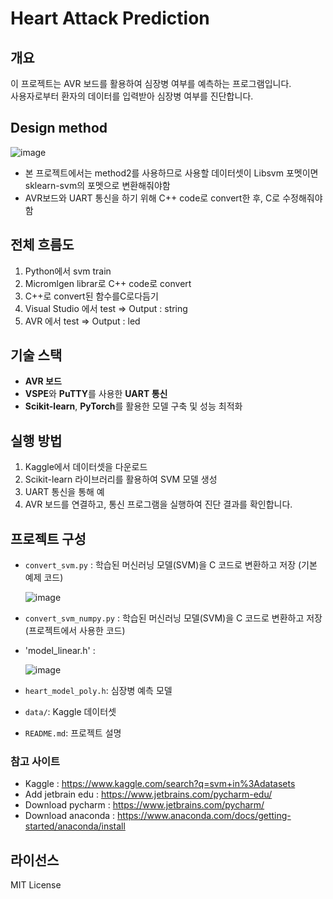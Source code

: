 # Heart Attack Prediction  

  
## 개요
이 프로젝트는 AVR 보드를 활용하여 심장병 여부를 예측하는 프로그램입니다.  
사용자로부터 환자의 데이터를 입력받아 심장병 여부를 진단합니다.

## Design method
![image](https://github.com/user-attachments/assets/153e74a2-2aa6-4072-95fe-a22f9e3e4898)  

 - 본 프로젝트에서는 method2를 사용하므로 사용할 데이터셋이 Libsvm 포멧이면 sklearn-svm의 포멧으로 변환해줘야함
 - AVR보드와 UART 통신을 하기 위해 C++ code로 convert한 후, C로 수정해줘야함

## 전체 흐름도
1. Python에서 svm train
2. Micromlgen librar로 C++ code로 convert
3. C++로 convert된 함수를C로다듬기
4. Visual Studio 에서 test => Output : string
5. AVR 에서 test => Output : led

## 기술 스택
- **AVR 보드**
- **VSPE**와 **PuTTY**를 사용한 **UART 통신**
- **Scikit-learn**, **PyTorch**를 활용한 모델 구축 및 성능 최적화

## 실행 방법
1. Kaggle에서 데이터셋을 다운로드
2. Scikit-learn 라이브러리를 활용하여 SVM 모델 생성
3. UART 통신을 통해 예
4. AVR 보드를 연결하고, 통신 프로그램을 실행하여 진단 결과를 확인합니다.

## 프로젝트 구성
- `convert_svm.py` : 학습된 머신러닝 모델(SVM)을 C 코드로 변환하고 저장 (기본 예제 코드)
  
  ![image](https://github.com/user-attachments/assets/02391f7a-9b74-4580-b860-b873065ee487)

- `convert_svm_numpy.py` : 학습된 머신러닝 모델(SVM)을 C 코드로 변환하고 저장 (프로젝트에서 사용한 코드)
- 'model_linear.h' :

    ![image](https://github.com/user-attachments/assets/6f1da94a-8303-4720-adda-5ca8a1f7d413)

- `heart_model_poly.h`: 심장병 예측 모델
- `data/`: Kaggle 데이터셋
- `README.md`: 프로젝트 설명

### 참고 사이트
- Kaggle : https://www.kaggle.com/search?q=svm+in%3Adatasets
- Add jetbrain edu : https://www.jetbrains.com/pycharm-edu/
- Download pycharm : https://www.jetbrains.com/pycharm/
- Download anaconda : https://www.anaconda.com/docs/getting-started/anaconda/install
  
## 라이선스
MIT License
